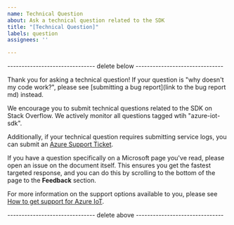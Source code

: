 ```yaml
---
name: Technical Question
about: Ask a technical question related to the SDK
title: "[Technical Question]"
labels: question
assignees: ''

---
```


------------------------------- delete below -------------------------------

Thank you for asking a technical question! If your question is "why doesn't my code work?", please see [submitting a bug report](link to the bug report md) instead.

We encourage you to submit technical questions related to the SDK on Stack Overflow. We actively monitor all questions tagged wtih "azure-iot-sdk".

Additionally, if your technical question requires submitting service logs, you can submit an [Azure Support Ticket](https://docs.microsoft.com/en-us/azure/azure-supportability/how-to-create-azure-support-request).

If you have a question specifically on a Microsoft page you've read, please open an issue on the document itself. This ensures you get the fastest targeted response, and you can do this by scrolling to the bottom of the page to the **Feedback** section. 

For more information on the support options available to you, please see [How to get support for Azure IoT](https://azure.microsoft.com/en-us/blog/how-to-get-support-for-azure-iot-sdk/).

------------------------------- delete above -------------------------------
